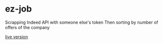 # ez-job
Scrapping Indeed API with someone else's token
Then sorting by number of offers of the company

[live version](https://klemek.github.io/ez-job/)
